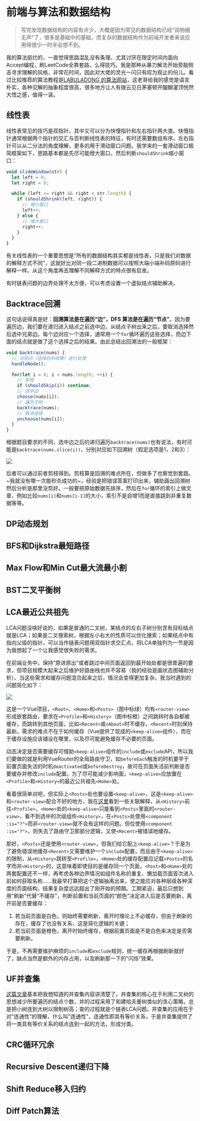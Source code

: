 # 前端与算法和数据结构

> 写完发现数据结构的内容有点少，大概是因为常见的数据结构已经“润物细无声”了，很多是基础中的基础，而复杂的数据结构作为前端开发者来说应用得很少一时半会想不到。

我的算法挺烂的，一直觉得思路混乱没有条理，尤其讨厌在限定时间内面向Accept编程，刷LeetCode全靠套路，么得技巧。我是那种从暴力解法开始旁敲侧击寻求理解的风格，非常花时间，因此对大佬的灵光一闪只有叹为观止的份儿。看过比较推荐的算法教程是[LABULADONG 的算法网站](https://labuladong.github.io/algo/)，这老哥给我的感觉是语言朴实，各种见解的抽象程度很高，很多地方让人有拨云见日茅塞顿开醍醐灌顶恍然大悟之感，值得一读。

## 线性表

线性表常见的技巧是双指针，其中又可以分为快慢指针和左右指针两大类。快慢指针通常根据两个指针的交汇与否判断线性表的特征，有时还需要数组有序。左右指针可以从二分法的角度理解，更多的用于滑动窗口问题。我学来的一套滑动窗口极简框架如下，思路基本都是先尽可能增大窗口，然后判断`shouldShrink`缩小窗口：

```js
void slideWindow(str) {
  let left = 0;
  let right = 0;

  while (left <= right && right < str.length) {
    if (shouldShrink(left, right)) {
      // 缩小窗口
      left++;
    } else {
      // 增大窗口
      right++;
    }
  }
}
```

有关线性表的一个重要思想是“所有的数据结构其实都是线性表，只是我们对数据的解释方式不同”，这就好比对同一段二进制数据可以按照大端小端补码原码进行解释一样。从这个角度再去理解不同解释方式的特点很有启发。

有时链表问题的边界处理不太方便，可以考虑设置一个虚拟结点辅助解决。

## Backtrace回溯

这句话说得真是好：**回溯算法是在遍历“边”，DFS 算法是在遍历“节点”**。因为要遍历边，我们要在递归进入结点之前选中边，从结点子树出来之后，要取消选择然后选中兄弟边。每个边对应一个选择，通常用一个`for`循环遍历这些选择，而边下面的结点就是做了这个选择之后的结果。由此总结出回溯法的一般框架：

```js
void backtrace(nums) {
  // 对结点（选择后的结果）进行处理
  handleNode();

  for(let i = 0; i < nums.length; ++i) {
    // 剪枝
    if (shouldSkip(i)) continue;
    // 选中边
    choose(nums[i]);
    // 遍历子树
    backtrace(nums);
    // 取消选择
    unchoose(nums[i]);
  }
}
```

根据题目要求的不同，选中边之后的递归遍历`backtrace(nums)`也有说法，有时可能是`backtrace(nums.slice(i))`，分别对应如下回溯树（假定选项是1，2和3）：

<img src="./backtrace.png" />

后者可以通过前者剪枝得到。剪枝算是回溯的难点所在，但做多了也察觉到套路。~我就没有哪一次能秒杀成功的~，经验是把错误答案打印出来，辅助画出回溯树然后分析是那里没剪好。一般要把原始数据先排序，然后在`for`循环的索引上做文章，例如比较`nums[i]`和`nums[i-1]`的大小，索引不是自增1而是直接跳到非重复数据等等。

## DP动态规划

## BFS和Dijkstra最短路径

## Max Flow和Min Cut最大流最小割

## BST二叉平衡树

## LCA最近公共祖先

LCA问题没啥好说的，如果是普通的二叉树，某结点的左右子树分别含有目标结点就是LCA；如果是二叉搜索树，根据左小右大的性质可以优化搜索；如果结点中有指向父级的指针，可以当作链表问题用双指针求交汇点。将LCA单独列为一节是因为我想起了一个让我感觉很失败的需求。

在前端业务中，保持“原进原出”或者跳过中间页面返回到最开始处都是很普遍的要求，但项目规模大起来之后维护好路由栈也并不容易（我的经验是画状态图辅助分析）。当这些需求和缓存问题混合起来之后，情况会变得更加复杂。我当时遇到的问题简化如下：

<img src="./LCA.png" />

这是一个Vue项目，`<Root>`、`<Home>`和`<Posts>`（图中标绿）均有`<router-view>`形成嵌套路由，要求在`<Profile>`和`<History>`（图中标橙）之间跳转时各自都被缓存，而跳转到其他页面，比如`<Recent>`或`<About>`时不缓存，`<Recent>`时刻保持最新。需求的难点不在于如何缓存（Vue提供了现成的`<keep-alive>`组件），而在于缓存设施应该铺设在哪里，以及尽可能避免缓存不必要的页面。

动态决定是否需要缓存可借助`<keep-alive>`组件的`include`或`exclude`API，所以我们要做的就是利用VueRouter的全局路由守卫，如`beforeEach`触发的时机要早于前置页面失活的时机`deactivated`或`beforeDestroy`，故可在页面失活前判断是否要缓存并修改`include`配置。为了尽可能减少影响面，`<keep-alive>`应放置在`<Profile>`和`<History>`的最近公共祖先`<Home>`处。

看着很简单对吧，但实际上`<Posts>`处也要设置`<keep-alive>`，这是`<keep-alive>`和`<router-view>`配合不好的地方，我在[这里](https://github.com/vuejs/core/issues/906#issuecomment-611080663)看到一些关联解释，从`<History>`前往`<Profile>`，`<Home>`处的`<keep-alive>`只能看到`<Posts>`里面的`<router-view>`，看不到选中的次级组件`<History>`，在`<Posts>`处使用`<component :is="?">`而非`<router-view>`就不会有这样的问题。但仅使用`<component :is="?">`，则失去了路由守卫那部分逻辑，又使`<Recent>`被错误地缓存。

那好，`<Posts>`还是使用`<router-view>`，但我们给它配上`<keep-alive>`？于是为了避免错误地缓存`<Recent>`又需要维护一个`include`配置，而且由于`<keep-alive>`的限制，从`<History>`跳转至`<Profile>`，`<Home>`处的缓存配置应记载`<Posts>`的名字而非`<History>`的，这意味着即使目的是缓存同一个页面，`<Post>`和`<Home>`处的两套配置还不一样，再考虑各种边界情况如组件名称的重复、懒加载页面首次进入前如何获取名称……我最早打算把这个逻辑抽离出来，使之能应对各种层级各种深度的页面结构，结果复杂度远远超出了刚开始的预期。工期紧迫，最后只想到用“刷新”代替“不缓存”，判断前置和当前页面的“颜色”决定进入后是否要刷新，离开前是否要缓存：

1. 若当前页面是白色，则始终需要刷新，离开时理论上不必缓存，但由于刷新的存在，缓存了也没有关系，这是简化逻辑的关键；
2. 若当前页面是橙色，离开时始终缓存，根据前置页面是不是白色来决定是否需要刷新。

于是，不再需要维护麻烦的`include`和`exclude`规则，统一缓存再根据刷新就好了，缺点当然是额外的内存占用，以及刷新那一下的“闪烁”效果。

## UF并查集

[这篇文章](https://labuladong.github.io/algo/di-yi-zhan-da78c/shou-ba-sh-03a72/bing-cha-j-323f3/)基本把我想知道的并查集内容讲清楚了。并查集的核心在于利用二叉树的思想减少所要遍历的结点个数，并的过程采用了和建哈夫曼树类似的贪心策略，总是把小树连到大树以限制树高；查的过程就是个链表LCA问题。并查集的应用在于对“连通性”的理解，什么叫“连通性”，连通性即具有等价关系，于是并查集提供了将一类具有等价关系的结点连到一起的方法，形成分类。

## CRC循环冗余

## Recursive Descent递归下降

## Shift Reduce移入归约

## Diff Patch算法

